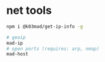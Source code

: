 # net tools

```bash
npm i @k03mad/get-ip-info -g

# geoip
mad-ip
# open ports (requires: arp, nmap)
mad-host
```
